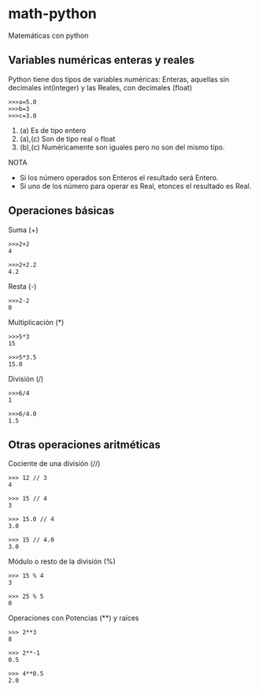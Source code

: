 math-python
===========

Matemáticas con python

Variables numéricas enteras y reales
---
Python tiene dos tipos de variables numéricas: Enteras, aquellas sin decimales int(integer) y las Reales, con decimales (float) 
```
>>>a=5.0
>>>b=3
>>>c=3.0
```
1. (a) Es de tipo entero
2. (a),(c) Son de tipo real o float
3. (b),(c) Numéricamente son iguales pero no son del mismo tipo.

NOTA
* Si los número operados son Enteros el resultado será Entero.
* Si uno de los número para operar es Real, etonces el resultado es Real.

Operaciones básicas
---
Suma (+)
```
>>>2+2
4
```
```
>>>2+2.2
4.2
```
Resta (-)
```
>>>2-2
0
```
Multiplicación (*)
```
>>>5*3
15
```
```
>>>5*3.5
15.0
```
División (/)
```
>>>6/4
1
```
```
>>>6/4.0
1.5
```

Otras operaciones aritméticas
---
Cociente de una división (//)
```
>>> 12 // 3
4
```
```
>>> 15 // 4
3
```
```
>>> 15.0 // 4
3.0
```
```
>>> 15 // 4.0
3.0
```
Módulo o resto de la división (%)
```
>>> 15 % 4
3
```
```
>>> 25 % 5
0
```
Operaciones con Potencias (**) y raíces
```
>>> 2**3    
8
```
```
>>> 2**-1  
0.5
```
```
>>> 4**0.5
2.0
